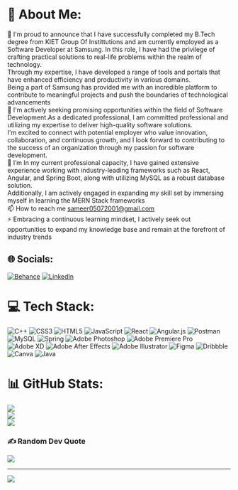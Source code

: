 # 💫 About Me:
🔭 I'm proud to announce that I have successfully completed my B.Tech degree  from KIET Group Of Instittutions and am currently employed as a Software Developer at Samsung. In this role, I have had the privilege of crafting practical solutions to real-life problems within the realm of technology. <br>      Through my expertise, I have developed a range of tools and portals that have enhanced efficiency and productivity in various domains.<br>      Being a part of Samsung has provided me with an incredible platform to contribute to meaningful projects and push the boundaries of technological advancements<br>🤝 I'm actively seeking promising opportunities within the field of Software Development.As a dedicated professional, I am committed professional and utilizing my expertise to deliver high-quality software solutions.<br>      I'm excited to connect with potential employer who value innovation, collaboration, and continuous growth, and I look forward to contributing to the success of an organization through my passion for software development.<br>🌱 I’m In my current professional capacity, I have gained extensive experience working with industry-leading frameworks such as React, Angular, and Spring Boot, along with utilizing MySQL as a robust database solution.<br>      Additionally, I am actively engaged in expanding my skill set by immersing myself in learning the MERN Stack frameworks<br>📫 How to reach me sameer05072001@gmail.com <br>⚡ Embracing a continuous learning mindset, I actively seek out opportunities to expand my knowledge base and remain at the forefront of industry trends


## 🌐 Socials:
[![Behance](https://img.shields.io/badge/Behance-1769ff?logo=behance&logoColor=white)](https://behance.net/sameerverma8) [![LinkedIn](https://img.shields.io/badge/LinkedIn-%230077B5.svg?logo=linkedin&logoColor=white)](https://linkedin.com/in/sameer-verma-a169561a7) 

# 💻 Tech Stack:
![C++](https://img.shields.io/badge/c++-%2300599C.svg?style=for-the-badge&logo=c%2B%2B&logoColor=white) ![CSS3](https://img.shields.io/badge/css3-%231572B6.svg?style=for-the-badge&logo=css3&logoColor=white) ![HTML5](https://img.shields.io/badge/html5-%23E34F26.svg?style=for-the-badge&logo=html5&logoColor=white) ![JavaScript](https://img.shields.io/badge/javascript-%23323330.svg?style=for-the-badge&logo=javascript&logoColor=%23F7DF1E) ![React](https://img.shields.io/badge/react-%2320232a.svg?style=for-the-badge&logo=react&logoColor=%2361DAFB) ![Angular.js](https://img.shields.io/badge/angular.js-%23E23237.svg?style=for-the-badge&logo=angularjs&logoColor=white) ![Postman](https://img.shields.io/badge/Postman-FF6C37?style=for-the-badge&logo=postman&logoColor=white) ![MySQL](https://img.shields.io/badge/mysql-%2300f.svg?style=for-the-badge&logo=mysql&logoColor=white) ![Spring](https://img.shields.io/badge/spring-%236DB33F.svg?style=for-the-badge&logo=spring&logoColor=white) ![Adobe Photoshop](https://img.shields.io/badge/adobephotoshop-%2331A8FF.svg?style=for-the-badge&logo=adobephotoshop&logoColor=white) ![Adobe Premiere Pro](https://img.shields.io/badge/Adobe%20Premiere%20Pro-9999FF.svg?style=for-the-badge&logo=Adobe%20Premiere%20Pro&logoColor=white) ![Adobe XD](https://img.shields.io/badge/Adobe%20XD-470137?style=for-the-badge&logo=Adobe%20XD&logoColor=#FF61F6) ![Adobe After Effects](https://img.shields.io/badge/Adobe%20After%20Effects-9999FF.svg?style=for-the-badge&logo=Adobe%20After%20Effects&logoColor=white) ![Adobe Illustrator](https://img.shields.io/badge/adobeillustrator-%23FF9A00.svg?style=for-the-badge&logo=adobeillustrator&logoColor=white) 	![Figma](https://img.shields.io/badge/figma-%23F24E1E.svg?style=for-the-badge&logo=figma&logoColor=white) ![Dribbble](https://img.shields.io/badge/Dribbble-EA4C89?style=for-the-badge&logo=dribbble&logoColor=white) ![Canva](https://img.shields.io/badge/Canva-%2300C4CC.svg?style=for-the-badge&logo=Canva&logoColor=white) ![Java](https://img.shields.io/badge/java-%23ED8B00.svg?style=for-the-badge&logo=java&logoColor=white)
# 📊 GitHub Stats:
![](https://github-readme-stats.vercel.app/api?username=sameercr7&theme=tokyonight&hide_border=false&include_all_commits=false&count_private=false)<br/>
![](https://github-readme-streak-stats.herokuapp.com/?user=sameercr7&theme=tokyonight&hide_border=false)<br/>
![](https://github-readme-stats.vercel.app/api/top-langs/?username=sameercr7&theme=tokyonight&hide_border=false&include_all_commits=false&count_private=false&layout=compact)

### ✍️ Random Dev Quote
![](https://quotes-github-readme.vercel.app/api?type=horizontal&theme=radical)

---
[![](https://visitcount.itsvg.in/api?id=sameercr7&icon=0&color=0)](https://visitcount.itsvg.in)

<!-- Proudly created with GPRM ( https://gprm.itsvg.in ) -->
